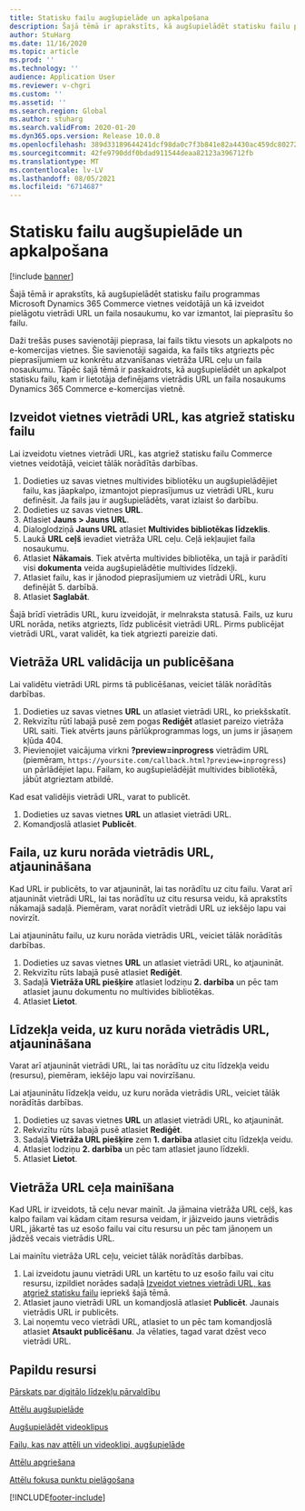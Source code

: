 ```yaml
---
title: Statisku failu augšupielāde un apkalpošana
description: Šajā tēmā ir aprakstīts, kā augšupielādēt statisku failu programmas Microsoft Dynamics 365 Commerce vietnes veidotājā un kā izveidot pielāgotu vietrādi URL un faila nosaukumu, ko var izmantot, lai pieprasītu šo failu.
author: StuHarg
ms.date: 11/16/2020
ms.topic: article
ms.prod: ''
ms.technology: ''
audience: Application User
ms.reviewer: v-chgri
ms.custom: ''
ms.assetid: ''
ms.search.region: Global
ms.author: stuharg
ms.search.validFrom: 2020-01-20
ms.dyn365.ops.version: Release 10.0.8
ms.openlocfilehash: 389d33189644241dcf98da0c7f3b841e82a4430ac459dc8027284cecc299b4b1
ms.sourcegitcommit: 42fe9790ddf0bdad911544deaa82123a396712fb
ms.translationtype: MT
ms.contentlocale: lv-LV
ms.lasthandoff: 08/05/2021
ms.locfileid: "6714687"
---
```

# <a name="upload-and-serve-static-files"></a>Statisku failu augšupielāde un apkalpošana

[!include [banner](includes/banner.md)]

Šajā tēmā ir aprakstīts, kā augšupielādēt statisku failu programmas Microsoft Dynamics 365 Commerce vietnes veidotājā un kā izveidot pielāgotu vietrādi URL un faila nosaukumu, ko var izmantot, lai pieprasītu šo failu.

Daži trešās puses savienotāji pieprasa, lai fails tiktu viesots un apkalpots no e-komercijas vietnes. Šie savienotāji sagaida, ka fails tiks atgriezts pēc pieprasījumiem uz konkrētu atzvanīšanas vietrāža URL ceļu un faila nosaukumu. Tāpēc šajā tēmā ir paskaidrots, kā augšupielādēt un apkalpot statisku failu, kam ir lietotāja definējams vietrādis URL un faila nosaukums Dynamics 365 Commerce e-komercijas vietnē.

## <a name="create-a-site-url-that-returns-a-static-file"></a>Izveidot vietnes vietrādi URL, kas atgriež statisku failu

Lai izveidotu vietnes vietrādi URL, kas atgriež statisku failu Commerce vietnes veidotājā, veiciet tālāk norādītās darbības.

1. Dodieties uz savas vietnes multivides bibliotēku un augšupielādējiet failu, kas jāapkalpo, izmantojot pieprasījumus uz vietrādi URL, kuru definēsit. Ja fails jau ir augšupielādēts, varat izlaist šo darbību.
1. Dodieties uz savas vietnes **URL**.
1. Atlasiet **Jauns \> Jauns URL**.
1. Dialoglodziņā **Jauns URL** atlasiet **Multivides bibliotēkas līdzeklis**.
1. Laukā **URL ceļš** ievadiet vietrāža URL ceļu. Ceļā iekļaujiet faila nosaukumu.
1. Atlasiet **Nākamais**. Tiek atvērta multivides bibliotēka, un tajā ir parādīti visi **dokumenta** veida augšupielādētie multivides līdzekļi.
1. Atlasiet failu, kas ir jānodod pieprasījumiem uz vietrādi URL, kuru definējāt 5. darbībā.
1. Atlasiet **Saglabāt**.

Šajā brīdī vietrādis URL, kuru izveidojāt, ir melnraksta statusā. Fails, uz kuru URL norāda, netiks atgriezts, līdz publicēsit vietrādi URL. Pirms publicējat vietrādi URL, varat validēt, ka tiek atgriezti pareizie dati.

## <a name="validate-and-publish-a-url"></a>Vietrāža URL validācija un publicēšana

Lai validētu vietrādi URL pirms tā publicēšanas, veiciet tālāk norādītās darbības.

1. Dodieties uz savas vietnes **URL** un atlasiet vietrādi URL, ko priekšskatīt.
2. Rekvizītu rūtī labajā pusē zem pogas **Rediģēt** atlasiet pareizo vietrāža URL saiti. Tiek atvērts jauns pārlūkprogrammas logs, un jums ir jāsaņem kļūda 404.
3. Pievienojiet vaicājuma virkni **?preview=inprogress** vietrādim URL (piemēram, `https://yoursite.com/callback.html?preview=inprogress`) un pārlādējiet lapu. Failam, ko augšupielādējāt multivides bibliotēkā, jābūt atgrieztam atbildē.

Kad esat validējis vietrādi URL, varat to publicēt.

1. Dodieties uz savas vietnes **URL** un atlasiet vietrādi URL.
2. Komandjoslā atlasiet **Publicēt**.

## <a name="update-the-file-that-a-url-points-to"></a>Faila, uz kuru norāda vietrādis URL, atjaunināšana

Kad URL ir publicēts, to var atjaunināt, lai tas norādītu uz citu failu. Varat arī atjaunināt vietrādi URL, lai tas norādītu uz citu resursa veidu, kā aprakstīts nākamajā sadaļā. Piemēram, varat norādīt vietrādi URL uz iekšējo lapu vai novirzīt.

Lai atjauninātu failu, uz kuru norāda vietrādis URL, veiciet tālāk norādītās darbības.

1. Dodieties uz savas vietnes **URL** un atlasiet vietrādi URL, ko atjaunināt.
1. Rekvizītu rūts labajā pusē atlasiet **Rediģēt**.
1. Sadaļā **Vietrāža URL piešķire** atlasiet lodziņu **2. darbība** un pēc tam atlasiet jaunu dokumentu no multivides bibliotēkas.
1. Atlasiet **Lietot**.

## <a name="update-the-asset-type-that-a-url-points-to"></a>Līdzekļa veida, uz kuru norāda vietrādis URL, atjaunināšana

Varat arī atjaunināt vietrādi URL, lai tas norādītu uz citu līdzekļa veidu (resursu), piemēram, iekšējo lapu vai novirzīšanu.

Lai atjauninātu līdzekļa veidu, uz kuru norāda vietrādis URL, veiciet tālāk norādītās darbības.

1. Dodieties uz savas vietnes **URL** un atlasiet vietrādi URL, ko atjaunināt.
1. Rekvizītu rūts labajā pusē atlasiet **Rediģēt**.
1. Sadaļā **Vietrāža URL piešķire** zem **1. darbība** atlasiet citu līdzekļa veidu.
1. Atlasiet lodziņu **2. darbība** un pēc tam atlasiet jauno līdzekli.
1. Atlasiet **Lietot**.

## <a name="change-the-url-path"></a>Vietrāža URL ceļa mainīšana

Kad URL ir izveidots, tā ceļu nevar mainīt. Ja jāmaina vietrāža URL ceļš, kas kalpo failam vai kādam citam resursa veidam, ir jāizveido jauns vietrādis URL, jākartē tas uz esošo failu vai citu resursu un pēc tam jānoņem un jādzēš vecais vietrādis URL.

Lai mainītu vietrāža URL ceļu, veiciet tālāk norādītās darbības.

1. Lai izveidotu jaunu vietrādi URL un kartētu to uz esošo failu vai citu resursu, izpildiet norādes sadaļā [Izveidot vietnes vietrādi URL, kas atgriež statisku failu](#create-a-site-url-that-returns-a-static-file) iepriekš šajā tēmā.
1. Atlasiet jauno vietrādi URL un komandjoslā atlasiet **Publicēt**. Jaunais vietrādis URL ir publicēts.
1. Lai noņemtu veco vietrādi URL, atlasiet to un pēc tam komandjoslā atlasiet **Atsaukt publicēšanu**. Ja vēlaties, tagad varat dzēst veco vietrādi URL.

## <a name="additional-resources"></a>Papildu resursi

[Pārskats par digitālo līdzekļu pārvaldību](dam-overview.md)

[Attēlu augšupielāde](dam-upload-images.md)

[Augšupielādēt videoklipus](dam-upload-video.md)

[Failu, kas nav attēli un videoklipi, augšupielāde](dam-upload-files.md)

[Attēlu apgriešana](dam-crop-images.md)

[Attēlu fokusa punktu pielāgošana](dam-custom-focal-point.md)


[!INCLUDE[footer-include](../includes/footer-banner.md)]